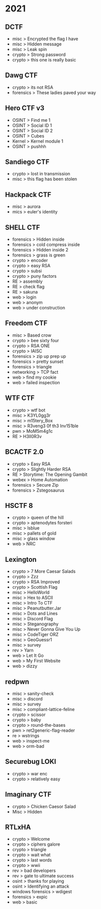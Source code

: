 # 2021

## DCTF
* misc > Encrypted the flag I have 
* misc > Hidden message 
* misc > Leak spin 
* crypto > Strong password
* crypto > this one is really basic 

## Dawg CTF
* crypto > its not RSA
* forensics > These ladies paved your way

## Hero CTF v3
* OSINT > Find me 1
* OSINT > Social ID 1
* OSINT > Social ID 2
* OSINT > Cubes
* Kernel > Kernel module 1
* OSINT > pushhh

## Sandiego CTF
* crypto > lost in transmission
* misc > this flag has been stolen

## Hackpack CTF
* misc > aurora
* mics > euler's identity

## SHELL CTF
* forensics > Hidden inside
* forensics > cold compress inside
* forensics > Hidden inside 2
* forensics > grass is green
* crypto > encoder
* crypto > easy RSA
* crypto > subsi
* crypto > puny factors
* RE > assembly
* RE > check flag
* RE > sakuna
* web > login
* web > anonym
* web > under construction

## Freedom CTF
* misc > Based crow
* crypto > bee sixty four
* crypto > RSA ONE
* crypto > IAISC
* forensics > zip up prep up
* forensics > pretty sunset
* forensics > triangle
* networking > TCP fact
* web > find my cookie
* web > failed inspection

## WTF CTF
* crypto > wtf bot
* misc > K3YL0gg3r
* misc > m15tery_Box
* misc > R3veng3 0f th3 Inv151ble
* pwn > MoM5m4g1c
* RE > H3ll0R3v

## BCACTF 2.0
* crypto > Easy RSA
* crypto > Slightly Harder RSA
* RE > Storytime: The Opening Gambit
* webex > Home Automation
* forensics > Secure Zip
* forensics > Zstegosaurus

## HSCTF 8
* crypto > queen of the hill
* crypto > aptenodytes forsteri
* misc > lsblue
* misc > pallets of gold
* misc > glass window
* web > NRC

## Lexington
* crypto > 7 More Caesar Salads
* crypto > Zzz
* crypto > RSA Improved
* crypto > Scottish Flag
* misc > HelloWorld
* misc > Hex to ASCII
* misc > Intro To CTF
* misc > Peanutbutter.Jar
* misc > Dots and Lines
* misc > Discord Flag
* misc > Steganography
* misc > Never Gonna Give You Up
* misc > CodeTiger ORZ
* misc > GeoGuessr1
* misc > survey
* rev > Yarn
* web > Let It Go
* web > My First Website
* web > dizzy

## redpwn
* misc > sanity-check
* misc > discord
* misc > survey
* misc > compliant-lattice-feline
* crypto > scissor
* crypto > baby
* crypto > round-the-bases
* pwn > ret2generic-flag-reader
* re > wstrings
* web > inspect-me
* web > orm-bad

## Securebug LOKI
* crypto > war enc
* crypto > relatively easy

## Imaginary CTF
* crypto > Chicken Caesor Salad
* Misc > Hidden

## RTLxHA
* crypto > Welcome 
* crypto > ciphers galore
* crypto > triangle
* crypto > wait what
* crypto > last words
* crypto > wwii
* rev > bad developers
* rev > gate to ultimate success
* osint > thanks for playing
* osint > Identifying an attack
* windows forensics > wdigest
* forensics > expic
* web > basic
